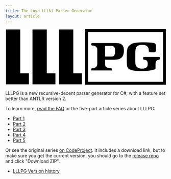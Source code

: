 ```yaml
---
title: The Loyc LL(k) Parser Generator
layout: article
---
```


![Logo](lllpg-logo.png)

LLLPG is a new recursive-decent parser generator for C#, with a feature set better than ANTLR version 2. 

To learn more, [read the FAQ](faq.html) or the five-part article series about LLLPG:

- [Part 1](lllpg-part-1.html)
- [Part 2](lllpg-part-2.html)
- [Part 3](lllpg-part-3.html)
- [Part 4](lllpg-part-4.html)
- [Part 5](lllpg-part-5.html)

Or see the original series [on CodeProject](http://www.codeproject.com/Articles/664785/A-New-Parser-Generator-for-Csharp). It includes a download link, but to make sure you get the current version, you should go to the [release repo](https://github.com/qwertie/LLLPG-Release) and click "Download ZIP".

- [LLLPG Version history](version-history.html)
